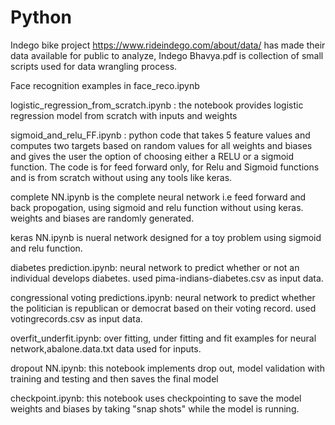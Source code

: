 # Python

Indego bike project https://www.rideindego.com/about/data/ has made their data available for public to analyze, Indego Bhavya.pdf is collection of small scripts used for data wrangling process. 

Face recognition examples in face_reco.ipynb

logistic_regression_from_scratch.ipynb : the notebook provides logistic regression model from scratch with inputs and weights

sigmoid_and_relu_FF.ipynb : python code that takes 5 feature values and computes two targets based on random values for all weights  and biases and gives the user the option of choosing either a RELU or a sigmoid function. The code is for feed forward only, for Relu and Sigmoid functions and is from scratch without using any tools like keras.

complete NN.ipynb is the complete neural network i.e feed forward and back propogation, using sigmoid and relu function without using keras. weights and biases are randomly generated. 

keras NN.ipynb is nueral network designed for a toy problem using sigmoid and relu function.

diabetes prediction.ipynb: neural network to predict whether or not an individual develops diabetes. used pima-indians-diabetes.csv as input data. 

congressional voting predictions.ipynb: neural network to predict whether the politician is republican or democrat based on their voting record. used votingrecords.csv as input data. 

overfit_underfit.ipynb: over fitting, under fitting and fit examples for neural network,abalone.data.txt data used for inputs.

dropout NN.ipynb: this notebook implements drop out, model validation with training and testing and then saves the final model

checkpoint.ipynb: this notebook uses checkpointing to save the model weights and biases by taking "snap shots" while the model is running.
